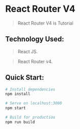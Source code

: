 # React Router V4 

>React Router V4 is Tutorial

## Technology Used:

>React JS.

>React Router v4.

## Quick Start:

```bash
# Install dependencies
npm install

# Serve on localhost:3000
npm start

# Build for production
npm run build
```
